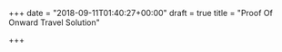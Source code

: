 +++
date = "2018-09-11T01:40:27+00:00"
draft = true
title = "Proof Of Onward Travel Solution"

+++

